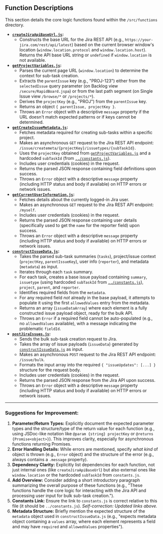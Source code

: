 ## Function Descriptions

This section details the core logic functions found within the `/src/functions` directory.

*   **[`createJiraApiBaseUrl.js`](./createJiraApiBaseUrl.js):**
    *   Constructs the base URL for the Jira REST API (e.g., `https://your-jira.com/rest/api/latest`) based on the current browser window's location (`window.location.protocol` and `window.location.host`). Returns the API base URL string or `undefined` if `window.location` is not available.
*   **[`getProjectVariables.js`](./getProjectVariables.js):**
    *   Parses the current page URL (`window.location`) to determine the context for sub-task creation.
    *   Extracts the `parentIssue` key (e.g., "PROJ-123") either from the `selectedIssue` query parameter (on Backlog view `/secure/RapidBoard.jspa`) or from the last path segment (on Single Issue view `/browse/*` or `/projects/*`).
    *   Derives the `projectKey` (e.g., "PROJ") from the `parentIssue` key.
    *   Returns an object `{ parentIssue, projectKey }`.
    *   Throws an `Error` object with a descriptive `message` property if the URL doesn't match expected patterns or if keys cannot be determined.
*   **[`getCreateIssueMetadata.js`](./getCreateIssueMetadata.js):**
    *   Fetches metadata required for creating sub-tasks within a specific project.
    *   Makes an asynchronous `GET` request to the Jira REST API endpoint: `/issue/createmeta/{projectKey}/issuetypes/{subTaskId}`.
    *   Uses the `projectKey` obtained from [`getProjectVariables.js`](./getProjectVariables.js) and a hardcoded `subTaskId` (from [`../constants.js`](../constants.js)).
    *   Includes user credentials (cookies) in the request.
    *   Returns the parsed JSON response containing field definitions upon success.
    *   Throws an `Error` object with a descriptive `message` property (including HTTP status and body if available) on HTTP errors or network issues.
*   **[`getCurrentUserInformation.js`](./getCurrentUserInformation.js):**
    *   Fetches details about the currently logged-in Jira user.
    *   Makes an asynchronous `GET` request to the Jira REST API endpoint: `/myself`.
    *   Includes user credentials (cookies) in the request.
    *   Returns the parsed JSON response containing user details (specifically used to get the `name` for the reporter field) upon success.
    *   Throws an `Error` object with a descriptive `message` property (including HTTP status and body if available) on HTTP errors or network issues.
*   **[`constructIssueData.js`](./constructIssueData.js):**
    *   Takes the parsed sub-task summaries (`tasks`), project/issue context (`projectKey`, `parentIssueKey`), user info (`reporter`), and metadata (`metadata`) as input.
    *   Iterates through each `task` summary.
    *   For each task, creates a base issue payload containing `summary`, `issuetype` (using hardcoded `subTaskId` from [`../constants.js`](../constants.js)), `project`, `parent`, and `reporter`.
    *   Identifies required fields from the `metadata`.
    *   For any required field *not* already in the base payload, it attempts to populate it using the first `allowedValues` entry from the metadata.
    *   Returns an array (`issueDataArray`) where each element is a fully constructed issue payload object, ready for the bulk API.
    *   Throws an `Error` if a required field cannot be auto-populated (e.g., no `allowedValues` available), with a message indicating the problematic `fieldId`.
*   **[`postJiraIssues.js`](./postJiraIssues.js):**
    *   Sends the bulk sub-task creation request to Jira.
    *   Takes the array of issue payloads (`issueData`) generated by [`constructIssueData.js`](./constructIssueData.js) as input.
    *   Makes an asynchronous `POST` request to the Jira REST API endpoint: `/issue/bulk`.
    *   Formats the input array into the required `{ "issueUpdates": [...] }` structure for the request body.
    *   Includes user credentials (cookies) in the request.
    *   Returns the parsed JSON response from the Jira API upon success.
    *   Throws an `Error` object with a descriptive `message` property (including HTTP status and body if available) on HTTP errors or network issues.

---

### Suggestions for Improvement:

1.  **Parameter/Return Types:** Explicitly document the expected parameter types and the structure/type of the return value for each function (e.g., using JSDoc-like notation like `@param {string} projectKey` or `@returns {Promise<object>}`). This improves clarity, especially for asynchronous functions returning Promises.
2.  **Error Handling Details:** While errors are mentioned, specify *what kind* of object is thrown (e.g., `Error` object) and the structure of the error (e.g., always contains a `.message` property).
3.  **Dependency Clarity:** Explicitly list dependencies for each function, not just internal ones (like `createJiraApiBaseUrl`) but also external ones like `window.location` or the hardcoded `subTaskId` from `constants.js`.
4.  **Add Overview:** Consider adding a short introductory paragraph summarizing the overall purpose of these functions (e.g., "These functions handle the core logic for interacting with the Jira API and processing user input for bulk sub-task creation.").
5.  **Constants Link:** Ensure the link to `constants.js` is correct relative to this file (it should be `../constants.js`). *Self-correction: Updated links above.*
6.  **Metadata Structure:** Briefly mention the expected structure of the `metadata` object used in `constructIssueData.js` (e.g., "expects metadata object containing a `values` array, where each element represents a field and may have `required` and `allowedValues` properties").